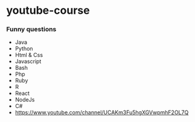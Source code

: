 # youtube-course

### Funny questions
- Java
- Python
- Html & Css
- Javascript
- Bash
- Php
- Ruby
- R
- React
- NodeJs
- C#
- https://www.youtube.com/channel/UCAKm3Fu5hgXGVwpmhF2OL7Q
